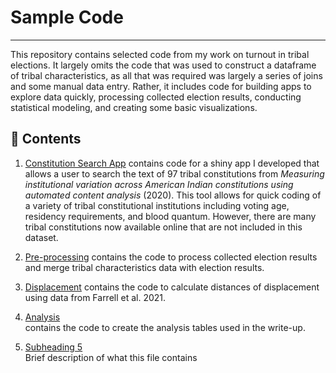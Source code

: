 # Sample Code
---
This repository contains selected code from my work on turnout in tribal elections. It largely omits the code that was used to construct a dataframe of tribal characteristics, as all that was required was largely a series of joins and some manual data entry. Rather, it includes code for building apps to explore data quickly, processing collected election results, conducting statistical modeling, and creating some basic visualizations. 

## 📁 Contents

1. [Constitution Search App](./ConstitutionSearchApp.R)
  contains code for a shiny app I developed that allows a user to search the text of 97 tribal constitutions from *Measuring institutional variation across American Indian constitutions using automated content analysis* (2020). This tool allows for quick coding of a variety of tribal constitutional institutions including voting age, residency requirements, and blood quantum. However, there are many tribal constitutions now available online that are not included in this dataset.

3. [Pre-processing](./Pre-Processing.Rmd) contains the code to process collected election results and merge tribal characteristics data with election results.

4. [Displacement](./AddingDisplacement.Rmd) contains the code to calculate distances of displacement using data from Farrell et al. 2021.

5. [Analysis](./CEIRSample.Rmd)  
   contains the code to create the analysis tables used in the write-up.

6. [Subheading 5](./file5.md)  
   Brief description of what this file contains
